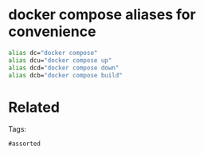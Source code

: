 # docker compose aliases for convenience
```bash
alias dc="docker compose"
alias dcu="docker compose up"
alias dcd="docker compose down"
alias dcb="docker compose build"
```

# Related


Tags:

    #assorted
